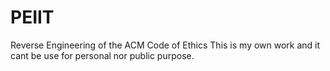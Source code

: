 # PEIIT
Reverse Engineering of the ACM Code of Ethics
This is my own work and it cant be use for personal nor public purpose.

